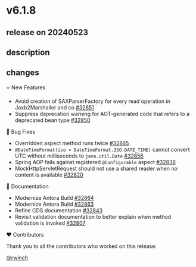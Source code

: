 # v6.1.8

## release on 20240523

## description

## changes

⭐ New Features

* Avoid creation of SAXParserFactory for every read operation in Jaxb2Marshaller and co <a href="https://github.com/spring-projects/spring-framework/issues/32851" data-hovercard-type="issue" data-hovercard-url="/spring-projects/spring-framework/issues/32851/hovercard">#32851</a>
* Suppress deprecation warning for AOT-generated code that refers to a deprecated bean type <a href="https://github.com/spring-projects/spring-framework/issues/32850" data-hovercard-type="issue" data-hovercard-url="/spring-projects/spring-framework/issues/32850/hovercard">#32850</a>

🐞 Bug Fixes

* Overridden aspect method runs twice <a href="https://github.com/spring-projects/spring-framework/issues/32865" data-hovercard-type="issue" data-hovercard-url="/spring-projects/spring-framework/issues/32865/hovercard">#32865</a>
* <code>@DateTimeFormat(iso = DateTimeFormat.ISO.DATE\_TIME)</code> cannot convert UTC without milliseconds to <code>java.util.Date</code> <a href="https://github.com/spring-projects/spring-framework/issues/32856" data-hovercard-type="issue" data-hovercard-url="/spring-projects/spring-framework/issues/32856/hovercard">#32856</a>
* Spring AOP fails against registered <code>@Configurable</code> aspect <a href="https://github.com/spring-projects/spring-framework/issues/32838" data-hovercard-type="issue" data-hovercard-url="/spring-projects/spring-framework/issues/32838/hovercard">#32838</a>
* MockHttpServletRequest should not use a shared reader when no content is available <a href="https://github.com/spring-projects/spring-framework/issues/32820" data-hovercard-type="issue" data-hovercard-url="/spring-projects/spring-framework/issues/32820/hovercard">#32820</a>

📔 Documentation

* Modernize Antora Build <a href="https://github.com/spring-projects/spring-framework/pull/32864" data-hovercard-type="pull_request" data-hovercard-url="/spring-projects/spring-framework/pull/32864/hovercard">#32864</a>
* Modernize Antora Build <a href="https://github.com/spring-projects/spring-framework/pull/32863" data-hovercard-type="pull_request" data-hovercard-url="/spring-projects/spring-framework/pull/32863/hovercard">#32863</a>
* Refine CDS documentation <a href="https://github.com/spring-projects/spring-framework/issues/32843" data-hovercard-type="issue" data-hovercard-url="/spring-projects/spring-framework/issues/32843/hovercard">#32843</a>
* Revisit validation documentation to better explain when method validation is invoked <a href="https://github.com/spring-projects/spring-framework/issues/32807" data-hovercard-type="issue" data-hovercard-url="/spring-projects/spring-framework/issues/32807/hovercard">#32807</a>

❤️ Contributors

Thank you to all the contributors who worked on this release:

<a class="user-mention notranslate" data-hovercard-type="user" data-hovercard-url="/users/rwinch/hovercard" data-octo-click="hovercard-link-click" data-octo-dimensions="link_type:self" href="https://github.com/rwinch">@rwinch</a>


